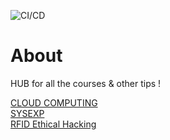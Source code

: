 ![CI/CD](https://github.com/jurocknsail/yncrea-hub/workflows/CI/CD/badge.svg)

# About

HUB for all the courses & other tips ! 

[CLOUD COMPUTING](https://jurocknsail.github.io/yncrea-cloudcomputing/)  
[SYSEXP](https://jurocknsail.github.io/yncrea-sysexp/)  
[RFID Ethical Hacking](https://jurocknsail.github.io/yncrea-rfid/)